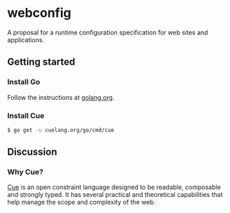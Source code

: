 # webconfig

A proposal for a runtime configuration specification for web sites and applications.

## Getting started

### Install Go

Follow the instructions at [golang.org](https://golang.org).

### Install Cue

```bash
$ go get -u cuelang.org/go/cmd/cue
```

## Discussion

### Why Cue?

[Cue](https://cuelang.org/) is an open constraint language designed to be readable, composable and strongly typed. It has several practical and theoretical capabilities that help manage the scope and complexity of the web.
